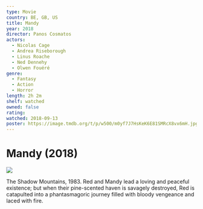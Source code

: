 ```yaml
---
type: Movie
country: BE, GB, US
title: Mandy
year: 2018
director: Panos Cosmatos
actors:
  - Nicolas Cage
  - Andrea Riseborough
  - Linus Roache
  - Ned Dennehy
  - Olwen Fouéré
genre:
  - Fantasy
  - Action
  - Horror
length: 2h 2m
shelf: watched
owned: false
rating:
watched: 2018-09-13
poster: https://image.tmdb.org/t/p/w500/m0yf7J7HsKeK6E81SMRcX8vx6mH.jpg
---
```


# Mandy (2018)

![](https://image.tmdb.org/t/p/w500/m0yf7J7HsKeK6E81SMRcX8vx6mH.jpg)

The Shadow Mountains, 1983. Red and Mandy lead a loving and peaceful existence; but when their pine-scented haven is savagely destroyed, Red is catapulted into a phantasmagoric journey filled with bloody vengeance and laced with fire.